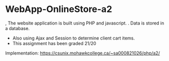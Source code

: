 # WebApp-OnlineStore-a2

, The website application is built using PHP and javascript. 
. Data is stored in a database. 
- Also using Ajax and Session to determine client cart items.
- This assignment has been graded 21/20

Implementation: https://csunix.mohawkcollege.ca/~sa000821026/php/a2/
